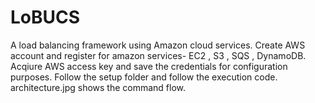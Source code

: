 # LoBUCS
A load balancing framework using Amazon cloud services.
Create AWS account and register for amazon services- EC2 , S3 , SQS , DynamoDB.
Acqiure AWS access key and save the credentials for configuration purposes.
Follow the setup folder and follow the execution code. architecture.jpg shows the command flow.
